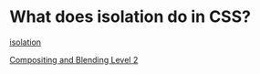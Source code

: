 # What does isolation do in CSS?

[isolation](https://developer.mozilla.org/en-US/docs/Web/CSS/isolation)

[Compositing and Blending Level 2](https://drafts.fxtf.org/compositing/#isolation)

